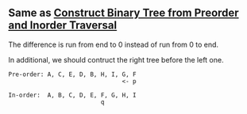## Same as [Construct Binary Tree from Preorder and Inorder Traversal](../construct-binary-tree-from-preorder-and-inorder-traversal)

The difference is run from end to 0 instead of run from 0 to end.

In additional, we should contruct the right tree before the left one.

```
Pre-order: A, C, E, D, B, H, I, G, F
                                <- p

In-order:  A, B, C, D, E, F, G, H, I
                          q

```
